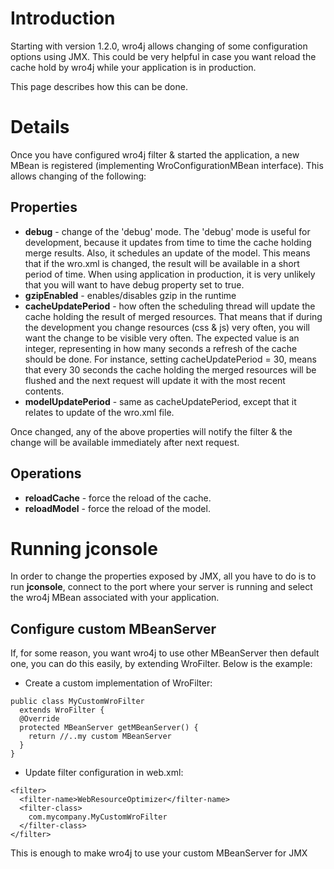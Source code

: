 # Introduction #
Starting with version 1.2.0, wro4j allows changing of some configuration options using JMX. This could be very helpful in case you want reload the cache hold by wro4j while your application is in production.

This page describes how this can be done.

# Details #
Once you have configured wro4j filter & started the application, a new MBean is registered (implementing WroConfigurationMBean interface). This allows changing of the following:

## Properties ##
  * **debug** - change of the 'debug' mode. The 'debug' mode is useful for development, because it updates from time to time the cache holding merge results. Also, it schedules an update of the model. This means that if the wro.xml is changed, the result will be available in a short period of time. When using application in production, it is very unlikely that you will want to have debug property set to true.
  * **gzipEnabled** - enables/disables gzip in the runtime
  * **cacheUpdatePeriod** - how often the scheduling thread will update the cache holding the result of merged resources. That means that if during the development you change resources (css & js) very often, you will want the change to be visible very often. The expected value is an integer, representing in how many seconds a refresh of the cache should be done. For instance, setting cacheUpdatePeriod = 30, means that every 30 seconds the cache holding the merged resources will be flushed and the next request will update it  with the most recent contents.
  * **modelUpdatePeriod** - same as cacheUpdatePeriod, except that it relates to update of the wro.xml file.

Once changed, any of the above properties will notify the filter & the change will be available immediately after next request.

## Operations ##
  * **reloadCache** - force the reload of the cache.
  * **reloadModel** - force the reload of the model.

# Running jconsole #
In order to change the properties exposed by JMX, all you have to do is to run **jconsole**,  connect to the port where your server is running and select the wro4j MBean associated with your application.

## Configure custom MBeanServer ##
If, for some reason, you want wro4j to use other MBeanServer then default one, you can do this easily, by extending WroFilter. Below is the example:

  * Create a custom implementation of WroFilter:
```
public class MyCustomWroFilter
  extends WroFilter {
  @Override
  protected MBeanServer getMBeanServer() {
    return //..my custom MBeanServer
  }
}
```
  * Update filter configuration in web.xml:
```
<filter>
  <filter-name>WebResourceOptimizer</filter-name>
  <filter-class>
    com.mycompany.MyCustomWroFilter
  </filter-class>
</filter>
```
This is enough to make wro4j to use your custom MBeanServer for JMX